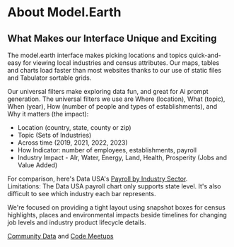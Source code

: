 
# About Model.Earth

## What Makes our Interface Unique and Exciting

The model.earth interface makes picking locations and topics quick-and-easy for viewing local industries and census attributes. Our maps, tables and charts load faster than most websites thanks to our use of static files and Tabulator sortable grids.

<!--
The industry timeline we're working on will have a short Tabulator grid below it with the top 10 local industries and columns for employees, establishments, payroll.

We've integrated timeline charts with the top hero area of the home page, so site visitors will immediately see what the tool provides and will be motivated to enter their own zip code, county or state to explore.
-->

Our universal filters make exploring data fun, and great for Ai prompt generation. The universal filters we use are Where (location), What (topic), When (year), How (number of people and types of establishments), and Why it matters (the impact):

- Location (country, state, county or zip)
- Topic (Sets of Industries<!--, Census Attributes-->)
- Across time (2019, 2021, 2022, 2023)
- How Indicator: number of employees, establishments, payroll
- Industry Impact - AIr, Water, Energy, Land, Health, Prosperity (Jobs and Value Added)

For comparison, here's Data USA's [Payroll by Industry Sector](https://datausa.io/profile/geo/new-york#payroll).  
Limitations: The Data USA payroll chart only supports state level. It's also difficult to see which industry each bar represents.

<!--
In our setup, the colored countries will instead be the location's top 10 industries. The lines will move when indicators are selected for the number of employees, establishments, payroll.

10 is a good number since 10 colors can be visually distinguished in the timeline chart, which will match a color on the left side of the tabulator industry rows (like a legend).

We'll complement the industry timeline chart by showing lists of actual local establishments from All The Places. We'll figure out how to summarize the types of local All The Places organizations to condense the side list.

A second chart will show census demographic attributes changing across time for the selected location. These will be among the options for lines (similar to industries):

- Population,
- Poverty,
- Education,
- Work Experience,
- Working Fulltime,
- Working Fulltime Poverty

We'll work toward showing 5 demographic lines on the same chart as 5 industries. And we'll use regression to predict upcoming years.

When we show the Census indicators in a Tabulator grid,
Rows could be: Population, Poverty, Education, Work Experience, Working Full Time, Working Full Time Poverty
Columns could be: Total, Male, Female, Under 18, 18 to 65, Over 65

Instead of showing the census grid on the initial load, we'll provide a small snapshot about the location with interesting census attributes. We'll link the snapshot to CensusReporter.com for their great chart details (NY zip 10001).
-->

We're focused on providing a tight layout using snapshot boxes for census highlights, places and environmental impacts beside timelines for changing job levels and industry product lifecycle details.


[Community Data](/community-data) and [Code Meetups](/io/coders)